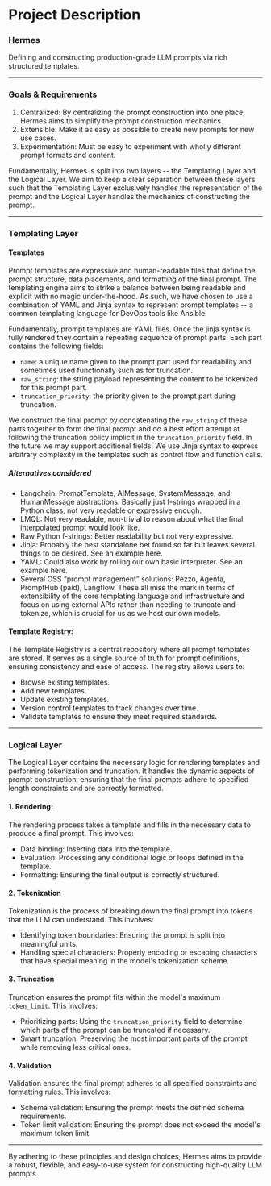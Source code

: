 # Project Description

### Hermes

Defining and constructing production-grade LLM prompts via rich structured templates.

---

### Goals & Requirements

1. Centralized: By centralizing the prompt construction into one place, Hermes aims to simplify the prompt construction mechanics.
2. Extensible: Make it as easy as possible to create new prompts for new use cases.
3. Experimentation: Must be easy to experiment with wholly different prompt formats and content.

Fundamentally, Hermes is split into two layers -- the Templating Layer and the Logical Layer. We aim to keep a clear separation between these layers such that the Templating Layer exclusively handles the representation of the prompt and the Logical Layer handles the mechanics of constructing the prompt.

---

### Templating Layer

#### Templates
Prompt templates are expressive and human-readable files that define the prompt structure, data placements, and formatting of the final prompt. The templating engine aims to strike a balance between being readable and explicit with no magic under-the-hood. As such, we have chosen to use a combination of YAML and Jinja syntax to represent prompt templates -- a common templating language for DevOps tools like Ansible.

Fundamentally, prompt templates are YAML files. Once the jinja syntax is fully rendered they contain a repeating sequence of prompt parts. Each part contains the following fields:
- `name`: a unique name given to the prompt part used for readability and sometimes used functionally such as for truncation.
- `raw_string`: the string payload representing the content to be tokenized for this prompt part.
- `truncation_priority`: the priority given to the prompt part during truncation.

We construct the final prompt by concatenating the `raw_string` of these parts together to form the final prompt and do a best effort attempt at following the truncation policy implicit in the `truncation_priority` field. In the future we may support additional fields. We use Jinja syntax to express arbitrary complexity in the templates such as control flow and function calls.

##### Alternatives considered
- Langchain: PromptTemplate, AIMessage, SystemMessage, and HumanMessage abstractions. Basically just f-strings wrapped in a Python class, not very readable or expressive enough.
- LMQL: Not very readable, non-trivial to reason about what the final interpolated prompt would look like.
- Raw Python f-strings: Better readability but not very expressive.
- Jinja: Probably the best standalone bet found so far but leaves several things to be desired. See an example here.
- YAML: Could also work by rolling our own basic interpreter. See an example here.
- Several OSS “prompt management” solutions: Pezzo, Agenta, PromptHub (paid), Langflow. These all miss the mark in terms of extensibility of the core templating language and infrastructure and focus on using external APIs rather than needing to truncate and tokenize, which is crucial for us as we host our own models.

#### Template Registry:
The Template Registry is a central repository where all prompt templates are stored. It serves as a single source of truth for prompt definitions, ensuring consistency and ease of access. The registry allows users to:

- Browse existing templates.
- Add new templates.
- Update existing templates.
- Version control templates to track changes over time.
- Validate templates to ensure they meet required standards.

---

### Logical Layer

The Logical Layer contains the necessary logic for rendering templates and performing tokenization and truncation. It handles the dynamic aspects of prompt construction, ensuring that the final prompts adhere to specified length constraints and are correctly formatted.

#### 1. Rendering:
The rendering process takes a template and fills in the necessary data to produce a final prompt. This involves:

- Data binding: Inserting data into the template.
- Evaluation: Processing any conditional logic or loops defined in the template.
- Formatting: Ensuring the final output is correctly structured.

#### 2. Tokenization
Tokenization is the process of breaking down the final prompt into tokens that the LLM can understand. This involves:

- Identifying token boundaries: Ensuring the prompt is split into meaningful units.
- Handling special characters: Properly encoding or escaping characters that have special meaning in the model's tokenization scheme.

#### 3. Truncation
Truncation ensures the prompt fits within the model's maximum `token_limit`.
This involves:
- Prioritizing parts: Using the `truncation_priority` field to determine which parts of the prompt can be truncated if necessary.
- Smart truncation: Preserving the most important parts of the prompt while removing less critical ones.

#### 4. Validation
Validation ensures the final prompt adheres to all specified constraints and formatting rules.
This involves:
- Schema validation: Ensuring the prompt meets the defined schema requirements.
- Token limit validation: Ensuring the prompt does not exceed the model's maximum token limit.

---

By adhering to these principles and design choices, Hermes aims to provide a robust, flexible, and easy-to-use system for constructing high-quality LLM prompts.
